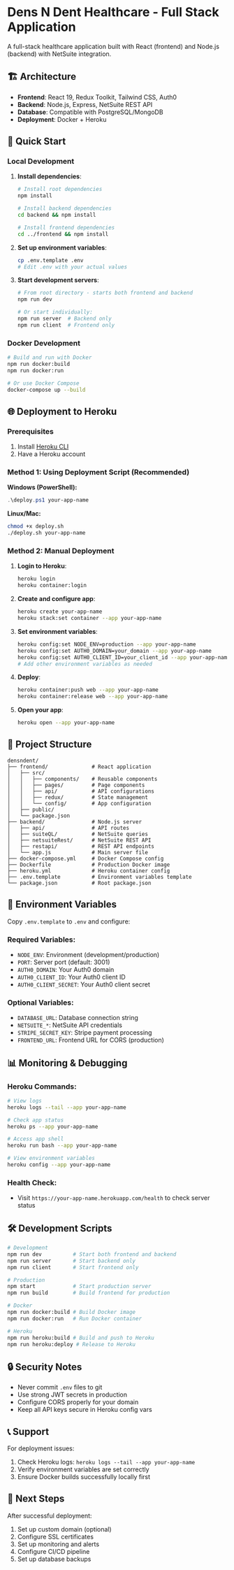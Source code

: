 # Dens N Dent Healthcare - Full Stack Application

A full-stack healthcare application built with React (frontend) and Node.js (backend) with NetSuite integration.

## 🏗️ Architecture

- **Frontend**: React 19, Redux Toolkit, Tailwind CSS, Auth0
- **Backend**: Node.js, Express, NetSuite REST API
- **Database**: Compatible with PostgreSQL/MongoDB
- **Deployment**: Docker + Heroku

## 🚀 Quick Start

### Local Development

1. **Install dependencies**:
   ```bash
   # Install root dependencies
   npm install
   
   # Install backend dependencies
   cd backend && npm install
   
   # Install frontend dependencies
   cd ../frontend && npm install
   ```

2. **Set up environment variables**:
   ```bash
   cp .env.template .env
   # Edit .env with your actual values
   ```

3. **Start development servers**:
   ```bash
   # From root directory - starts both frontend and backend
   npm run dev
   
   # Or start individually:
   npm run server  # Backend only
   npm run client  # Frontend only
   ```

### Docker Development

```bash
# Build and run with Docker
npm run docker:build
npm run docker:run

# Or use Docker Compose
docker-compose up --build
```

## 🌐 Deployment to Heroku

### Prerequisites

1. Install [Heroku CLI](https://devcenter.heroku.com/articles/heroku-cli)
2. Have a Heroku account

### Method 1: Using Deployment Script (Recommended)

**Windows (PowerShell):**
```powershell
.\deploy.ps1 your-app-name
```

**Linux/Mac:**
```bash
chmod +x deploy.sh
./deploy.sh your-app-name
```

### Method 2: Manual Deployment

1. **Login to Heroku**:
   ```bash
   heroku login
   heroku container:login
   ```

2. **Create and configure app**:
   ```bash
   heroku create your-app-name
   heroku stack:set container --app your-app-name
   ```

3. **Set environment variables**:
   ```bash
   heroku config:set NODE_ENV=production --app your-app-name
   heroku config:set AUTH0_DOMAIN=your_domain --app your-app-name
   heroku config:set AUTH0_CLIENT_ID=your_client_id --app your-app-name
   # Add other environment variables as needed
   ```

4. **Deploy**:
   ```bash
   heroku container:push web --app your-app-name
   heroku container:release web --app your-app-name
   ```

5. **Open your app**:
   ```bash
   heroku open --app your-app-name
   ```

## 📁 Project Structure

```
densndent/
├── frontend/              # React application
│   ├── src/
│   │   ├── components/    # Reusable components
│   │   ├── pages/         # Page components
│   │   ├── api/           # API configurations
│   │   ├── redux/         # State management
│   │   └── config/        # App configuration
│   ├── public/
│   └── package.json
├── backend/               # Node.js server
│   ├── api/               # API routes
│   ├── suiteQL/           # NetSuite queries
│   ├── netsuiteRest/      # NetSuite REST API
│   ├── restapi/           # REST API endpoints
│   └── app.js             # Main server file
├── docker-compose.yml     # Docker Compose config
├── Dockerfile             # Production Docker image
├── heroku.yml             # Heroku container config
├── .env.template          # Environment variables template
└── package.json           # Root package.json
```

## 🔧 Environment Variables

Copy `.env.template` to `.env` and configure:

### Required Variables:
- `NODE_ENV`: Environment (development/production)
- `PORT`: Server port (default: 3001)
- `AUTH0_DOMAIN`: Your Auth0 domain
- `AUTH0_CLIENT_ID`: Your Auth0 client ID
- `AUTH0_CLIENT_SECRET`: Your Auth0 client secret

### Optional Variables:
- `DATABASE_URL`: Database connection string
- `NETSUITE_*`: NetSuite API credentials
- `STRIPE_SECRET_KEY`: Stripe payment processing
- `FRONTEND_URL`: Frontend URL for CORS (production)

## 📊 Monitoring & Debugging

### Heroku Commands:
```bash
# View logs
heroku logs --tail --app your-app-name

# Check app status
heroku ps --app your-app-name

# Access app shell
heroku run bash --app your-app-name

# View environment variables
heroku config --app your-app-name
```

### Health Check:
- Visit `https://your-app-name.herokuapp.com/health` to check server status

## 🛠️ Development Scripts

```bash
# Development
npm run dev          # Start both frontend and backend
npm run server       # Start backend only
npm run client       # Start frontend only

# Production
npm start            # Start production server
npm run build        # Build frontend for production

# Docker
npm run docker:build # Build Docker image
npm run docker:run   # Run Docker container

# Heroku
npm run heroku:build # Build and push to Heroku
npm run heroku:deploy # Release to Heroku
```

## 🔒 Security Notes

- Never commit `.env` files to git
- Use strong JWT secrets in production
- Configure CORS properly for your domain
- Keep all API keys secure in Heroku config vars

## 📞 Support

For deployment issues:
1. Check Heroku logs: `heroku logs --tail --app your-app-name`
2. Verify environment variables are set correctly
3. Ensure Docker builds successfully locally first

## 🚀 Next Steps

After successful deployment:
1. Set up custom domain (optional)
2. Configure SSL certificates
3. Set up monitoring and alerts
4. Configure CI/CD pipeline
5. Set up database backups
